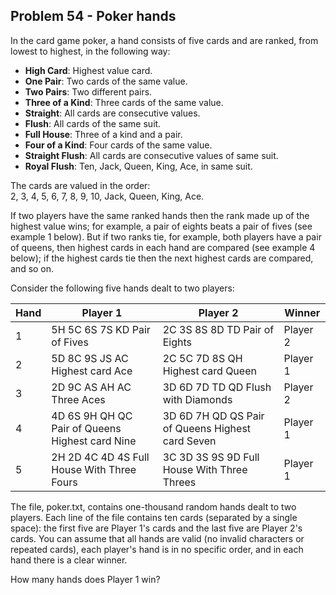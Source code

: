## Problem 54 - Poker hands

In the card game poker, a hand consists of five cards and are ranked, from lowest to highest, in the following way:

* **High Card**: Highest value card.
* **One Pair**: Two cards of the same value.
* **Two Pairs**: Two different pairs.
* **Three of a Kind**: Three cards of the same value.
* **Straight**: All cards are consecutive values.
* **Flush**: All cards of the same suit.
* **Full House**: Three of a kind and a pair.
* **Four of a Kind**: Four cards of the same value.
* **Straight Flush**: All cards are consecutive values of same suit.
* **Royal Flush**: Ten, Jack, Queen, King, Ace, in same suit.

The cards are valued in the order:  
2, 3, 4, 5, 6, 7, 8, 9, 10, Jack, Queen, King, Ace.

If two players have the same ranked hands then the rank made up of the highest value wins; for example, a pair of eights beats a pair of fives (see example 1 below). But if two ranks tie, for example, both players have a pair of queens, then highest cards in each hand are compared (see example 4 below); if the highest cards tie then the next highest cards are compared, and so on.

Consider the following five hands dealt to two players:

| Hand |  Player 1                                       | Player 2                                         | Winner   |
|------|-------------------------------------------------|--------------------------------------------------|----------|
| 1    | 5H 5C 6S 7S KD Pair of Fives                    | 2C 3S 8S 8D TD Pair of Eights                    | Player 2 |
| 2    | 5D 8C 9S JS AC Highest card Ace                 | 2C 5C 7D 8S QH Highest card Queen                | Player 1 |
| 3    | 2D 9C AS AH AC Three Aces                       | 3D 6D 7D TD QD Flush with Diamonds               | Player 2 |
| 4    | 4D 6S 9H QH QC Pair of Queens Highest card Nine | 3D 6D 7H QD QS Pair of Queens Highest card Seven | Player 1 |
| 5    | 2H 2D 4C 4D 4S Full House With Three Fours      | 3C 3D 3S 9S 9D Full House With Three Threes      | Player 1 |

The file, poker.txt, contains one-thousand random hands dealt to two players. Each line of the file contains ten cards (separated by a single space): the first five are Player 1's cards and the last five are Player 2's cards. You can assume that all hands are valid (no invalid characters or repeated cards), each player's hand is in no specific order, and in each hand there is a clear winner.

How many hands does Player 1 win?